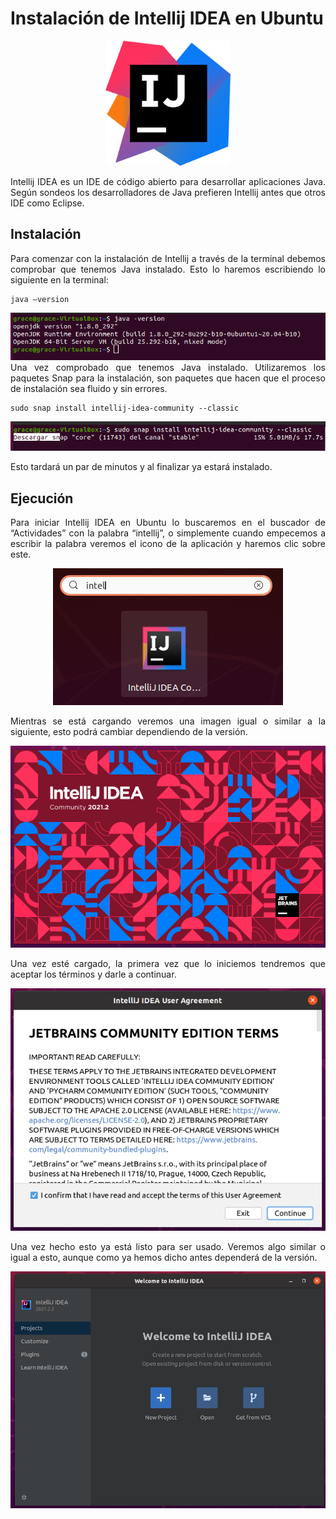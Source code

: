 <div align="justify">

# Instalación de Intellij IDEA en Ubuntu

<div align="center">
  <img src="images/logos/Intellij-logo.png" width="200px">
 </div>  
 
Intellij IDEA es un IDE de código abierto para desarrollar aplicaciones Java. Según sondeos los desarrolladores de Java prefieren Intellij antes que otros IDE como Eclipse.

## Instalación

Para comenzar con la instalación de Intellij a través de la terminal debemos comprobar que tenemos Java instalado. Esto lo haremos escribiendo lo siguiente en la terminal:
```
java –version
```
<div align="center">
  <img src="images/screenshots/1.png">
</div>  
Una vez comprobado que tenemos Java instalado. Utilizaremos los paquetes Snap para la instalación, son paquetes que hacen que el proceso de instalación sea fluido y sin errores.  

```
sudo snap install intellij-idea-community --classic
```
<div align="center">
  <img src="images/screenshots/Intellij2.png">
</div>  

Esto tardará un par de minutos y al finalizar ya estará instalado.

## Ejecución
Para iniciar Intellij IDEA en Ubuntu lo buscaremos en el buscador de “Actividades” con la palabra “intellij”, o simplemente cuando empecemos a escribir la palabra veremos el icono de la aplicación y haremos clic sobre este.

<div align="center">
  <img src="images/screenshots/Intellij3.png">
</div>  
 
Mientras se está cargando veremos una imagen igual o similar a la siguiente, esto podrá cambiar dependiendo de la versión.

<div align="center">
  <img src="images/screenshots/Intellij4.png">
</div>  

Una vez esté cargado, la primera vez que lo iniciemos tendremos que aceptar los términos y darle a continuar.

<div align="center">
  <img src="images/screenshots/Intellij5.png">
</div>  

Una vez hecho esto ya está listo para ser usado. Veremos algo similar o igual a esto, aunque como ya hemos dicho antes dependerá de la versión.

<div align="center">
  <img src="images/screenshots/Intellij6.png">
</div>  

</div>  